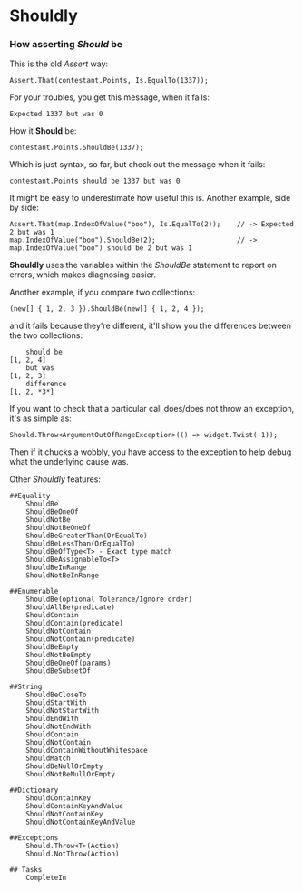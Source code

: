 Shouldly
========

### How asserting *Should* be

This is the old *Assert* way: 

    Assert.That(contestant.Points, Is.EqualTo(1337));

For your troubles, you get this message, when it fails:

    Expected 1337 but was 0

How it **Should** be:

    contestant.Points.ShouldBe(1337);

Which is just syntax, so far, but check out the message when it fails:

    contestant.Points should be 1337 but was 0

It might be easy to underestimate how useful this is. Another example, side by side:

    Assert.That(map.IndexOfValue("boo"), Is.EqualTo(2));    // -> Expected 2 but was 1
    map.IndexOfValue("boo").ShouldBe(2);                    // -> map.IndexOfValue("boo") should be 2 but was 1

**Shouldly** uses the variables within the *ShouldBe* statement to report on errors, which makes diagnosing easier.

Another example, if you compare two collections:
    
    (new[] { 1, 2, 3 }).ShouldBe(new[] { 1, 2, 4 });
 
and it fails because they're different, it'll show you the differences between the two collections:

        should be
    [1, 2, 4]
        but was
    [1, 2, 3]
        difference
    [1, 2, *3*]

If you want to check that a particular call does/does not throw an exception, it's as simple as:
    
    Should.Throw<ArgumentOutOfRangeException>(() => widget.Twist(-1));

Then if it chucks a wobbly, you have access to the exception to help debug what the underlying cause was.

Other *Shouldly* features:

    ##Equality
        ShouldBe
        ShouldBeOneOf
        ShouldNotBe
        ShouldNotBeOneOf
        ShouldBeGreaterThan(OrEqualTo)
        ShouldBeLessThan(OrEqualTo)
        ShouldBeOfType<T> - Exact type match
        ShouldBeAssignableTo<T>
        ShouldBeInRange
        ShouldNotBeInRange

    ##Enumerable
        ShouldBe(optional Tolerance/Ignore order)
        ShouldAllBe(predicate)
        ShouldContain
        ShouldContain(predicate)
        ShouldNotContain
        ShouldNotContain(predicate)
        ShouldBeEmpty
        ShouldNotBeEmpty
        ShouldBeOneOf(params)
        ShouldBeSubsetOf

    ##String
        ShouldBeCloseTo
        ShouldStartWith
        ShouldNotStartWith
        ShouldEndWith
        ShouldNotEndWith
        ShouldContain
        ShouldNotContain
        ShouldContainWithoutWhitespace
        ShouldMatch
        ShouldBeNullOrEmpty
        ShouldNotBeNullOrEmpty

    ##Dictionary
        ShouldContainKey
        ShouldContainKeyAndValue
        ShouldNotContainKey
        ShouldNotContainKeyAndValue

    ##Exceptions
        Should.Throw<T>(Action)
        Should.NotThrow(Action)

    ## Tasks
        CompleteIn
